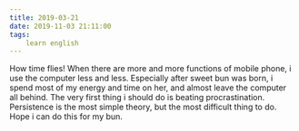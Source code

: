 ```yaml
---
title: 2019-03-21
date: 2019-11-03 21:11:00
tags:
    learn english
---
```

How time flies! When there are more and more functions of mobile phone, i use the computer less and less. Especially after sweet bun was born, i spend most of my energy and time on her, and almost leave the computer all behind. The very first thing i should do is beating procrastination. Persistence is the most simple theory, but the most difficult thing to do. Hope i can do this for my bun.